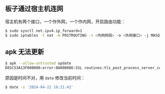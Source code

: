 ## 板子通过宿主机连网

宿主机有两个接口，一个作外网，一个作内网，开启路由功能：

```sh
$ sudo sysctl net.ipv4.ip_forward=1
$ sudo iptables -t nat -A POSTROUTING -s <内网网段> -o <外网接口> -j MASQUERADE
```



## apk 无法更新

```sh
$ apk --allow-untrusted update
D01C53A13F000000:error:0A000086:SSL routines:tls_post_process_server_certificate:certificate verify failed:ssl/statem/statem_clnt.c:2091:
```

原因是时间不对，用 `date` 修改当前时间：

```sh
$ date -s '2024-04-22 16:21:42'
```

